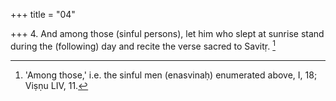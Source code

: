 +++
title = "04"

+++
4. And among those (sinful persons), let him who slept at sunrise stand during the (following) day and recite the verse sacred to Savitṛ. [^2] 


[^2]:  'Among those,' i.e. the sinful men (enasvinaḥ) enumerated above, I, 18; Viṣṇu LIV, 11.
